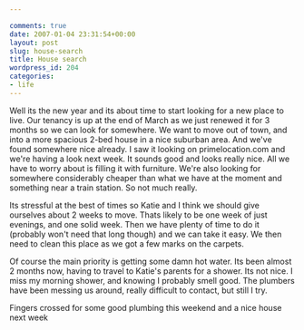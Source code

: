 ```yaml
---

comments: true
date: 2007-01-04 23:31:54+00:00
layout: post
slug: house-search
title: House search
wordpress_id: 204
categories:
- life
---
```


Well its the new year and its about time to start looking for a new place to live. Our tenancy is up at the end of March as we just renewed it for 3 months so we can look for somewhere.
We want to move out of town, and into a more spacious 2-bed house in a nice suburban area. And we've found somewhere nice already. I saw it looking on primelocation.com and we're having a look next week. It sounds good and looks really nice. All we have to worry about is filling it with furniture. We're also looking for somewhere considerably cheaper than what we have at the moment and something near a train station. So not much really.




Its stressful at the best of times so Katie and I think we should give ourselves about 2 weeks to move. Thats likely to be one week of just evenings, and one solid week. Then we have plenty of time to do it (probably won't need that long though) and we can take it easy. We then need to clean this place as we got a few marks on the carpets.




Of course the main priority is getting some damn hot water. Its been almost 2 months now, having to travel to Katie's parents for a shower. Its not nice. I miss my morning shower, and knowing I probably smell good. The plumbers have been messing us around, really difficult to contact, but still I try.




Fingers crossed for some good plumbing this weekend and a nice house next week
